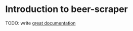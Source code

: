 # Introduction to beer-scraper

TODO: write [great documentation](http://jacobian.org/writing/what-to-write/)
